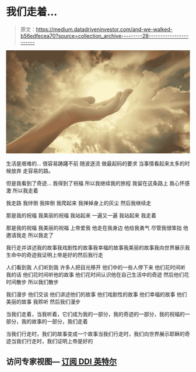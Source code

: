 # 我们走着…

> 原文：<https://medium.datadriveninvestor.com/and-we-walked-b56edfecea70?source=collection_archive---------28----------------------->

![](img/85d294c0cd614b62f3d3767f49f49cfe.png)

生活是艰难的…
很容易踌躇不前
随波逐流
做最起码的要求
当事情看起来太多的时候放弃
走容易的路。

但是我看到了奇迹…
我得到了祝福
所以我继续我的旅程
我留在这条路上
我心怀感激
所以我走着

我走路
我绊倒
我摔倒
我爬起来
我掸掉身上的灰尘
然后我继续走

那是我的祝福
我美丽的祝福
我站起来
一遍又一遍
我站起来
我走着

那是我的祝福
我美丽的祝福
上帝爱我
他走在我身边
他给我勇气
尽管我很笨拙
他邀请我走
所以我走了

我行走并讲述我的故事我戏剧性的故事我幸福的故事我美丽的故事我向世界展示我生命中的奇迹我证明上帝是好的然后我行走

人们看到我
人们听到我
许多人把目光移开
他们中的一些人停下来
他们花时间听我的话
他们花时间听他的故事
他们花时间认识他在自己生活中的奇迹
然后他们花时间散步
所以我们散步

我们漫步
他们交谈
他们讲述他们的故事
他们戏剧性的故事
他们幸福的故事
他们美丽的故事
我聆听
然后我们漫步

当我们走着，当我听着，它们成为我的一部分，我的奇迹的一部分，我的祝福的一部分，我的故事的一部分，我们走着

当我们行走时，我们的故事变成一个故事当我们行走时，我们向世界展示耶稣的奇迹当我们行走时，我们证明上帝是好的

## 访问专家视图— [订阅 DDI 英特尔](https://datadriveninvestor.com/ddi-intel)